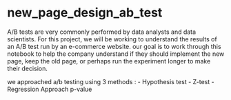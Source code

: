# new_page_design_ab_test
A/B tests are very commonly performed by data analysts and data scientists.   For this project, we will be working to understand the results of an A/B test run by an e-commerce website.  our goal is to work through this notebook to help the company understand if they should implement the new page, keep the old page, or perhaps run the experiment longer to make their decision.


we approached a/b testing using 3 methods :
           - Hypothesis test 
           - Z-test
           - Regression Approach
p-value
